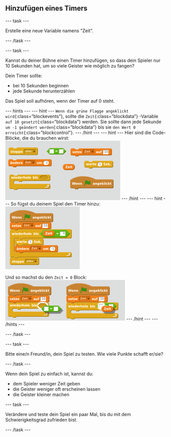 ## Hinzufügen eines Timers

\--- task \---

Erstelle eine neue Variable namens "Zeit".

\--- /task \---

\--- task \---

Kannst du deiner Bühne einen Timer hinzufügen, so dass dein Spieler nur 10 Sekunden hat, um so viele Geister wie möglich zu fangen?

Dein Timer sollte:

+ bei 10 Sekunden beginnen
+ jede Sekunde herunterzählen

Das Spiel soll aufhören, wenn der Timer auf 0 steht.

\--- hints \--- \--- hint \--- `Wenn die grüne Flagge angeklickt wird`{:class=”blockevents”}, sollte die `Zeit`{:class=”blockdata”} -Variable `auf 10 gesetzt`{:class=”blockdata”} werden. Sie sollte dann jede Sekunde `um -1 geändert werden`{:class=”blockdata”} bis sie `den Wert 0 erreicht`{:class=”blockcontrol"}. \--- /hint \--- \--- hint \--- Hier sind die Code-Blöcke, die du brauchen wirst: ![screenshot](images/ghost-timer-blocks.png) \--- /hint \--- \--- hint \--- So fügst du deinem Spiel den Timer hinzu: ![Screenshot](images/ghost-timer-code.png)

Und so machst du den `Zeit = 0` Block: ![screenshot](images/ghost-timer-help.png) \--- /hint \--- \--- /hints \---

\--- /task \---

\--- task \---

Bitte eine/n Freund/in, dein Spiel zu testen. Wie viele Punkte schafft er/sie?

\--- /task \---

Wenn dein Spiel zu einfach ist, kannst du:

+ dem Spieler weniger Zeit geben
+ die Geister weniger oft erscheinen lassen
+ die Geister kleiner machen

\--- task \---

Verändere und teste dein Spiel ein paar Mal, bis du mit dem Schwierigkeitsgrad zufrieden bist.

\--- /task \---